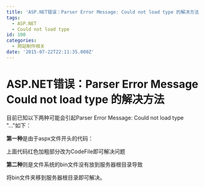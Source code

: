 ```yaml
---
title: 'ASP.NET错误：Parser Error Message: Could not load type 的解决方法'
tags:
  - ASP.NET
  - Could not load type
id: 100
categories:
  - 网站制作相关
date: '2015-07-22T22:11:35.000Z'
---
```


# ASP.NET错误：Parser Error Message Could not load type 的解决方法

目前已知以下两种可能会引起Parser Error Message: Could not load type "..."如下：

**第一种**是由于aspx文件开头的代码：

 上面代码红色加粗部分改为CodeFile即可解决问题

**第二种**则是文件系统的bin文件没有放到服务器根目录导致

将bin文件夹移到服务器根目录即可解决。

